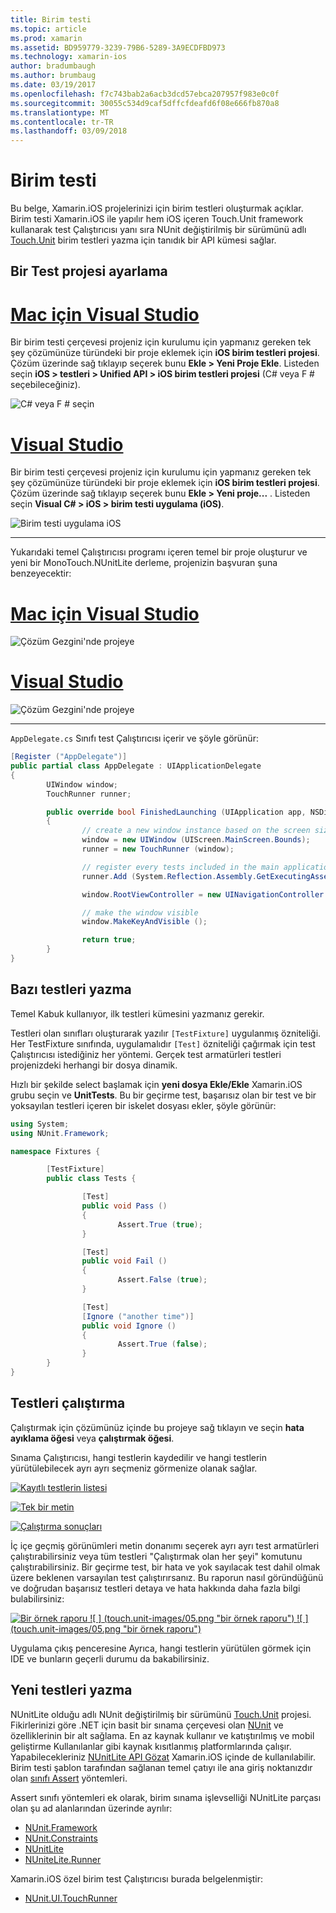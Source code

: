 ```yaml
---
title: Birim testi
ms.topic: article
ms.prod: xamarin
ms.assetid: BD959779-3239-79B6-5289-3A9ECDFBD973
ms.technology: xamarin-ios
author: bradumbaugh
ms.author: brumbaug
ms.date: 03/19/2017
ms.openlocfilehash: f7c743bab2a6acb3dcd57ebca207957f983e0c0f
ms.sourcegitcommit: 30055c534d9caf5dffcfdeafd6f08e666fb870a8
ms.translationtype: MT
ms.contentlocale: tr-TR
ms.lasthandoff: 03/09/2018
---
```

# <a name="unit-testing"></a>Birim testi

Bu belge, Xamarin.iOS projelerinizi için birim testleri oluşturmak açıklar.
Birim testi Xamarin.iOS ile yapılır hem iOS içeren Touch.Unit framework kullanarak test Çalıştırıcısı yanı sıra NUnit değiştirilmiş bir sürümünü adlı [Touch.Unit](https://github.com/xamarin/Touch.Unit) birim testleri yazma için tanıdık bir API kümesi sağlar.

## <a name="setting-up-a-test-project"></a>Bir Test projesi ayarlama

# <a name="visual-studio-for-mactabvsmac"></a>[Mac için Visual Studio](#tab/vsmac)

Bir birim testi çerçevesi projeniz için kurulumu için yapmanız gereken tek şey çözümünüze türündeki bir proje eklemek için **iOS birim testleri projesi**. Çözüm üzerinde sağ tıklayıp seçerek bunu **Ekle > Yeni Proje Ekle**. Listeden seçin **iOS > testleri > Unified API > iOS birim testleri projesi** (C# veya F # seçebileceğiniz).

![](touch.unit-images/00.png "C# veya F # seçin")

# <a name="visual-studiotabvswin"></a>[Visual Studio](#tab/vswin)

Bir birim testi çerçevesi projeniz için kurulumu için yapmanız gereken tek şey çözümünüze türündeki bir proje eklemek için **iOS birim testleri projesi**. Çözüm üzerinde sağ tıklayıp seçerek bunu **Ekle > Yeni proje...** . Listeden seçin **Visual C# > iOS > birim testi uygulama (iOS)**.

![](touch.unit-images/00a.png "Birim testi uygulama iOS")

-----

Yukarıdaki temel Çalıştırıcısı programı içeren temel bir proje oluşturur ve yeni bir MonoTouch.NUnitLite derleme, projenizin başvuran şuna benzeyecektir:

# <a name="visual-studio-for-mactabvsmac"></a>[Mac için Visual Studio](#tab/vsmac)

![](touch.unit-images/01.png "Çözüm Gezgini'nde projeye")

# <a name="visual-studiotabvswin"></a>[Visual Studio](#tab/vswin)

![](touch.unit-images/01a.png "Çözüm Gezgini'nde projeye")

-----

`AppDelegate.cs` Sınıfı test Çalıştırıcısı içerir ve şöyle görünür:

```csharp
[Register ("AppDelegate")]
public partial class AppDelegate : UIApplicationDelegate
{
        UIWindow window;
        TouchRunner runner;

        public override bool FinishedLaunching (UIApplication app, NSDictionary options)
        {
                // create a new window instance based on the screen size
                window = new UIWindow (UIScreen.MainScreen.Bounds);
                runner = new TouchRunner (window);

                // register every tests included in the main application/assembly
                runner.Add (System.Reflection.Assembly.GetExecutingAssembly ());

                window.RootViewController = new UINavigationController (runner.GetViewController ());

                // make the window visible
                window.MakeKeyAndVisible ();

                return true;
        }
}
```

## <a name="writing-some-tests"></a>Bazı testleri yazma

Temel Kabuk kullanıyor, ilk testleri kümesini yazmanız gerekir.

Testleri olan sınıfları oluşturarak yazılır `[TestFixture]` uygulanmış özniteliği. Her TestFixture sınıfında, uygulamalıdır `[Test]` özniteliği çağırmak için test Çalıştırıcısı istediğiniz her yöntemi. Gerçek test armatürleri testleri projenizdeki herhangi bir dosya dinamik.

Hızlı bir şekilde select başlamak için **yeni dosya Ekle/Ekle** Xamarin.iOS grubu seçin ve **UnitTests**. Bu bir geçirme test, başarısız olan bir test ve bir yoksayılan testleri içeren bir iskelet dosyası ekler, şöyle görünür:

```csharp
using System;
using NUnit.Framework;

namespace Fixtures {

        [TestFixture]
        public class Tests {

                [Test]
                public void Pass ()
                {
                        Assert.True (true);
                }

                [Test]
                public void Fail ()
                {
                        Assert.False (true);
                }

                [Test]
                [Ignore ("another time")]
                public void Ignore ()
                {
                        Assert.True (false);
                }
        }
}
```

## <a name="running-your-tests"></a>Testleri çalıştırma

Çalıştırmak için çözümünüz içinde bu projeye sağ tıklayın ve seçin **hata ayıklama öğesi** veya **çalıştırmak öğesi**.

Sınama Çalıştırıcısı, hangi testlerin kaydedilir ve hangi testlerin yürütülebilecek ayrı ayrı seçmeniz görmenize olanak sağlar.

[![](touch.unit-images/02.png "Kayıtlı testlerin listesi")](touch.unit-images/02.png#lightbox) 

[![](touch.unit-images/03.png "Tek bir metin")](touch.unit-images/03.png#lightbox) 

[![](touch.unit-images/04.png "Çalıştırma sonuçları")](touch.unit-images/04.png#lightbox)

İç içe geçmiş görünümleri metin donanımı seçerek ayrı ayrı test armatürleri çalıştırabilirsiniz veya tüm testleri "Çalıştırmak olan her şeyi" komutunu çalıştırabilirsiniz. Bir geçirme test, bir hata ve yok sayılacak test dahil olmak üzere beklenen varsayılan test çalıştırırsanız. Bu raporun nasıl göründüğünü ve doğrudan başarısız testleri detaya ve hata hakkında daha fazla bilgi bulabilirsiniz:

[![](touch.unit-images/05.png "Bir örnek raporu") ](touch.unit-images/05.png#lightbox) [ ![ ] (touch.unit-images/05.png "bir örnek raporu") ](touch.unit-images/05.png#lightbox) [ ![ ] (touch.unit-images/05.png "bir örnek raporu")](touch.unit-images/05.png#lightbox)

Uygulama çıkış penceresine Ayrıca, hangi testlerin yürütülen görmek için IDE ve bunların geçerli durumu da bakabilirsiniz.

## <a name="writing-new-tests"></a>Yeni testleri yazma

NUnitLite olduğu adlı NUnit değiştirilmiş bir sürümünü [Touch.Unit](https://github.com/xamarin/Touch.Unit) projesi. Fikirlerinizi göre .NET için basit bir sınama çerçevesi olan [NUnit](http://nunit.com/) ve özelliklerinin bir alt sağlama.
En az kaynak kullanır ve katıştırılmış ve mobil geliştirme Kullanılanlar gibi kaynak kısıtlanmış platformlarında çalışır. Yapabilecekleriniz [NUnitLite API Gözat](https://developer.xamarin.com/api/namespace/NUnitLite/) Xamarin.iOS içinde de kullanılabilir. Birim testi şablon tarafından sağlanan temel çatıyı ile ana giriş noktanızdır olan [sınıfı Assert](https://developer.xamarin.com/api/type/NUnit.Framework.Assert/) yöntemleri.

Assert sınıfı yöntemleri ek olarak, birim sınama işlevselliği NUnitLite parçası olan şu ad alanlarından üzerinde ayrılır:

-   [NUnit.Framework](https://developer.xamarin.com/api/namespace/NUnit.Framework/)
-   [NUnit.Constraints](https://developer.xamarin.com/api/namespace/NUnit.Framework.Constraints/)
-   [NUnitLite](https://developer.xamarin.com/api/namespace/NUnitLite/)
-   [NUniteLite.Runner](https://developer.xamarin.com/api/namespace/NUnitLite.Runner/)


Xamarin.iOS özel birim test Çalıştırıcısı burada belgelenmiştir:

-   [NUnit.UI.TouchRunner](https://developer.xamarin.com/api/type/NUnit.UI.TouchRunner/)
